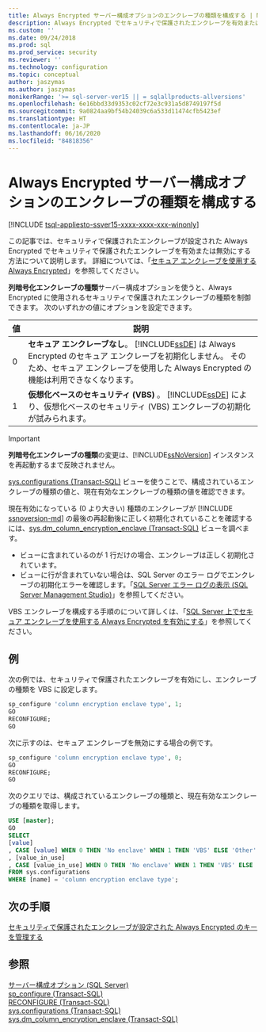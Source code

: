 ```yaml
---
title: Always Encrypted サーバー構成オプションのエンクレーブの種類を構成する | Microsoft Docs
description: Always Encrypted でセキュリティで保護されたエンクレーブを有効または無効にする方法について説明します。 エンクレーブが正しく初期化されているかどうかを確認する方法について説明します。
ms.custom: ''
ms.date: 09/24/2018
ms.prod: sql
ms.prod_service: security
ms.reviewer: ''
ms.technology: configuration
ms.topic: conceptual
author: jaszymas
ms.author: jaszymas
monikerRange: '>= sql-server-ver15 || = sqlallproducts-allversions'
ms.openlocfilehash: 6e16bbd33d9353c02cf72e3c931a5d8749197f5d
ms.sourcegitcommit: 9a0824aa9bf54b24039c6a533d11474cfb5423ef
ms.translationtype: HT
ms.contentlocale: ja-JP
ms.lasthandoff: 06/16/2020
ms.locfileid: "84818356"
---
```

# <a name="configure-the-enclave-type-for-always-encrypted-server-configuration-option"></a>Always Encrypted サーバー構成オプションのエンクレーブの種類を構成する
[!INCLUDE [tsql-appliesto-ssver15-xxxx-xxxx-xxx-winonly](../../includes/tsql-appliesto-ssver15-xxxx-xxxx-xxx-winonly.md)]

この記事では、セキュリティで保護されたエンクレーブが設定された Always Encrypted でセキュリティで保護されたエンクレーブを有効または無効にする方法について説明します。 詳細については、「[セキュア エンクレーブを使用する Always Encrypted](../../relational-databases/security/encryption/always-encrypted-enclaves.md)」を参照してください。

**列暗号化エンクレーブの種類**サーバー構成オプションを使うと、Always Encrypted に使用されるセキュリティで保護されたエンクレーブの種類を制御できます。 次のいずれかの値にオプションを設定できます。  
  
|値|説明|  
|-------------------|-----------------| 
|0|**セキュア エンクレーブなし**。 [!INCLUDE[ssDE](../../includes/ssde-md.md)] は Always Encrypted のセキュア エンクレーブを初期化しません。 そのため、セキュア エンクレーブを使用した Always Encrypted の機能は利用できなくなります。|  
|1|**仮想化ベースのセキュリティ (VBS)** 。 [!INCLUDE[ssDE](../../includes/ssde-md.md)] により、仮想化ベースのセキュリティ (VBS) エンクレーブの初期化が試みられます。

> [!IMPORTANT]
> **列暗号化エンクレーブの種類**の変更は、[!INCLUDE[ssNoVersion](../../includes/ssnoversion-md.md)] インスタンスを再起動するまで反映されません。
   
[sys.configurations (Transact-SQL)](../../relational-databases/system-catalog-views/sys-configurations-transact-sql.md) ビューを使うことで、構成されているエンクレーブの種類の値と、現在有効なエンクレーブの種類の値を確認できます。 

現在有効になっている (0 より大きい) 種類のエンクレーブが [!INCLUDE [ssnoversion-md](../../includes/ssnoversion-md.md)] の最後の再起動後に正しく初期化されていることを確認するには、[sys.dm_column_encryption_enclave (Transact-SQL)](../../relational-databases/system-dynamic-management-views/sys-dm-column-encryption-enclave.md) ビューを調べます。
 - ビューに含まれているのが 1 行だけの場合、エンクレーブは正しく初期化されています。 
 - ビューに行が含まれていない場合は、SQL Server のエラー ログでエンクレーブの初期化エラーを確認します。「[SQL Server エラー ログの表示 (SQL Server Management Studio)](../../relational-databases/performance/view-the-sql-server-error-log-sql-server-management-studio.md)」を参照してください。

VBS エンクレーブを構成する手順のについて詳しくは、「[SQL Server 上でセキュア エンクレーブを使用する Always Encrypted を有効にする](../../relational-databases/security/tutorial-getting-started-with-always-encrypted-enclaves.md#step-3-enable-always-encrypted-with-secure-enclaves-in-sql-server)」を参照してください。

## <a name="examples"></a>例  
 次の例では、セキュリティで保護されたエンクレーブを有効にし、エンクレーブの種類を VBS に設定します。

```sql  
sp_configure 'column encryption enclave type', 1;  
GO  
RECONFIGURE;  
GO  
```  

次に示すのは、セキュア エンクレーブを無効にする場合の例です。  

```sql  
sp_configure 'column encryption enclave type', 0;  
GO  
RECONFIGURE;  
GO  
```  

次のクエリでは、構成されているエンクレーブの種類と、現在有効なエンクレーブの種類を取得します。

```sql  
USE [master];
GO
SELECT
[value]
, CASE [value] WHEN 0 THEN 'No enclave' WHEN 1 THEN 'VBS' ELSE 'Other' END AS [value_description]
, [value_in_use]
, CASE [value_in_use] WHEN 0 THEN 'No enclave' WHEN 1 THEN 'VBS' ELSE 'Other' END AS [value_in_use_description]
FROM sys.configurations
WHERE [name] = 'column encryption enclave type'; 
```  
## <a name="next-steps"></a>次の手順
 [セキュリティで保護されたエンクレーブが設定された Always Encrypted のキーを管理する](../../relational-databases/security/encryption/always-encrypted-enclaves-manage-keys.md)

## <a name="see-also"></a>参照  
 [サーバー構成オプション &#40;SQL Server&#41;](../../database-engine/configure-windows/server-configuration-options-sql-server.md)   
 [sp_configure &#40;Transact-SQL&#41;](../../relational-databases/system-stored-procedures/sp-configure-transact-sql.md)   
 [RECONFIGURE &#40;Transact-SQL&#41;](../../t-sql/language-elements/reconfigure-transact-sql.md)   
 [sys.configurations (Transact-SQL)](../../relational-databases/system-catalog-views/sys-configurations-transact-sql.md)   
 [sys.dm_column_encryption_enclave (Transact-SQL)](../../relational-databases/system-dynamic-management-views/sys-dm-column-encryption-enclave.md)   
